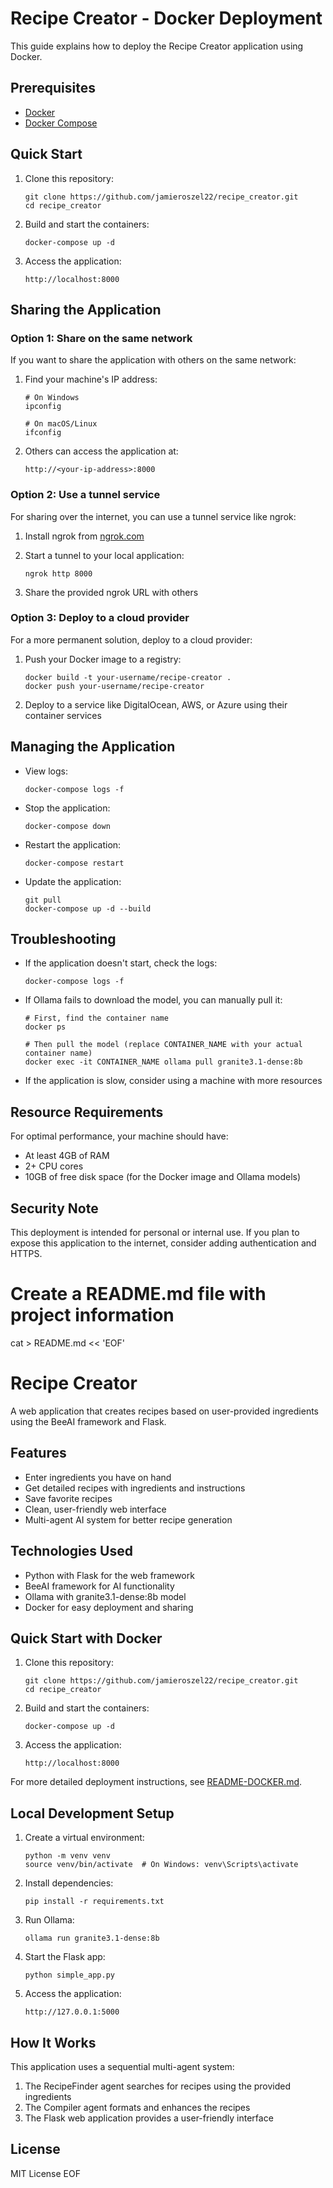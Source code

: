 # Recipe Creator - Docker Deployment

This guide explains how to deploy the Recipe Creator application using Docker.

## Prerequisites

- [Docker](https://docs.docker.com/get-docker/)
- [Docker Compose](https://docs.docker.com/compose/install/)

## Quick Start

1. Clone this repository:
   ```
   git clone https://github.com/jamieroszel22/recipe_creator.git
   cd recipe_creator
   ```

2. Build and start the containers:
   ```
   docker-compose up -d
   ```

3. Access the application:
   ```
   http://localhost:8000
   ```

## Sharing the Application

### Option 1: Share on the same network

If you want to share the application with others on the same network:

1. Find your machine's IP address:
   ```
   # On Windows
   ipconfig
   
   # On macOS/Linux
   ifconfig
   ```

2. Others can access the application at:
   ```
   http://<your-ip-address>:8000
   ```

### Option 2: Use a tunnel service

For sharing over the internet, you can use a tunnel service like ngrok:

1. Install ngrok from [ngrok.com](https://ngrok.com/)

2. Start a tunnel to your local application:
   ```
   ngrok http 8000
   ```

3. Share the provided ngrok URL with others

### Option 3: Deploy to a cloud provider

For a more permanent solution, deploy to a cloud provider:

1. Push your Docker image to a registry:
   ```
   docker build -t your-username/recipe-creator .
   docker push your-username/recipe-creator
   ```

2. Deploy to a service like DigitalOcean, AWS, or Azure using their container services

## Managing the Application

- View logs:
  ```
  docker-compose logs -f
  ```

- Stop the application:
  ```
  docker-compose down
  ```

- Restart the application:
  ```
  docker-compose restart
  ```

- Update the application:
  ```
  git pull
  docker-compose up -d --build
  ```

## Troubleshooting

- If the application doesn't start, check the logs:
  ```
  docker-compose logs -f
  ```

- If Ollama fails to download the model, you can manually pull it:
  ```
  # First, find the container name
  docker ps
  
  # Then pull the model (replace CONTAINER_NAME with your actual container name)
  docker exec -it CONTAINER_NAME ollama pull granite3.1-dense:8b
  ```

- If the application is slow, consider using a machine with more resources

## Resource Requirements

For optimal performance, your machine should have:
- At least 4GB of RAM
- 2+ CPU cores
- 10GB of free disk space (for the Docker image and Ollama models)

## Security Note

This deployment is intended for personal or internal use. If you plan to expose this application to the internet, consider adding authentication and HTTPS.

# Create a README.md file with project information
cat > README.md << 'EOF'
# Recipe Creator

A web application that creates recipes based on user-provided ingredients using the BeeAI framework and Flask.

## Features

- Enter ingredients you have on hand
- Get detailed recipes with ingredients and instructions
- Save favorite recipes
- Clean, user-friendly web interface
- Multi-agent AI system for better recipe generation

## Technologies Used

- Python with Flask for the web framework
- BeeAI framework for AI functionality
- Ollama with granite3.1-dense:8b model
- Docker for easy deployment and sharing

## Quick Start with Docker

1. Clone this repository:
   ```
   git clone https://github.com/jamieroszel22/recipe_creator.git
   cd recipe_creator
   ```

2. Build and start the containers:
   ```
   docker-compose up -d
   ```

3. Access the application:
   ```
   http://localhost:8000
   ```

For more detailed deployment instructions, see [README-DOCKER.md](README-DOCKER.md).

## Local Development Setup

1. Create a virtual environment:
   ```
   python -m venv venv
   source venv/bin/activate  # On Windows: venv\Scripts\activate
   ```

2. Install dependencies:
   ```
   pip install -r requirements.txt
   ```

3. Run Ollama:
   ```
   ollama run granite3.1-dense:8b
   ```

4. Start the Flask app:
   ```
   python simple_app.py
   ```

5. Access the application:
   ```
   http://127.0.0.1:5000
   ```

## How It Works

This application uses a sequential multi-agent system:
1. The RecipeFinder agent searches for recipes using the provided ingredients
2. The Compiler agent formats and enhances the recipes
3. The Flask web application provides a user-friendly interface

## License

MIT License
EOF 